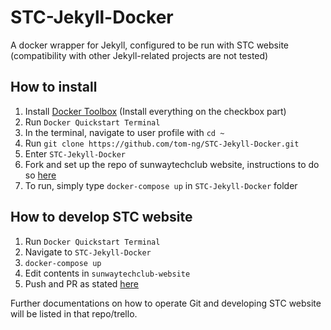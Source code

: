 # STC-Jekyll-Docker

A docker wrapper for Jekyll, configured to be run with STC website (compatibility with other Jekyll-related projects are not tested)

## How to install
1. Install [Docker Toolbox](https://docs.docker.com/toolbox/) (Install everything on the checkbox part)
1. Run `Docker Quickstart Terminal`
1. In the terminal, navigate to user profile with `cd ~`
1. Run `git clone https://github.com/tom-ng/STC-Jekyll-Docker.git`
1. Enter `STC-Jekyll-Docker`
1. Fork and set up the repo of sunwaytechclub website, instructions to do so [here](#)
1. To run, simply type `docker-compose up` in `STC-Jekyll-Docker` folder

## How to develop STC website
1. Run `Docker Quickstart Terminal`
1. Navigate to `STC-Jekyll-Docker`
1. `docker-compose up`
1. Edit contents in `sunwaytechclub-website`
1. Push and PR as stated [here](#)

Further documentations on how to operate Git and developing STC website will be listed in that repo/trello.